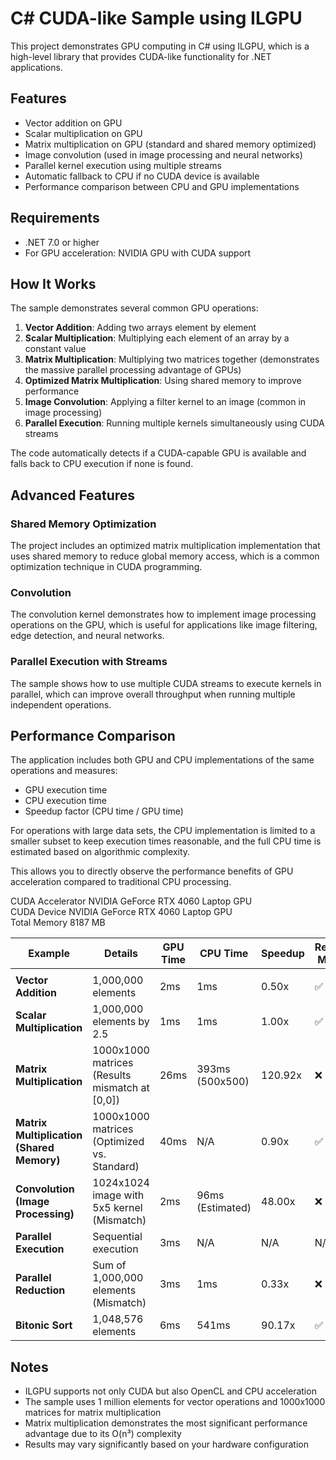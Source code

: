 # C# CUDA-like Sample using ILGPU

This project demonstrates GPU computing in C# using ILGPU, which is a high-level library that provides CUDA-like functionality for .NET applications.

## Features

- Vector addition on GPU
- Scalar multiplication on GPU
- Matrix multiplication on GPU (standard and shared memory optimized)
- Image convolution (used in image processing and neural networks)
- Parallel kernel execution using multiple streams
- Automatic fallback to CPU if no CUDA device is available
- Performance comparison between CPU and GPU implementations

## Requirements

- .NET 7.0 or higher
- For GPU acceleration: NVIDIA GPU with CUDA support

## How It Works

The sample demonstrates several common GPU operations:

1. **Vector Addition**: Adding two arrays element by element
2. **Scalar Multiplication**: Multiplying each element of an array by a constant value
3. **Matrix Multiplication**: Multiplying two matrices together (demonstrates the massive parallel processing advantage of GPUs)
4. **Optimized Matrix Multiplication**: Using shared memory to improve performance
5. **Image Convolution**: Applying a filter kernel to an image (common in image processing)
6. **Parallel Execution**: Running multiple kernels simultaneously using CUDA streams

The code automatically detects if a CUDA-capable GPU is available and falls back to CPU execution if none is found.

## Advanced Features

### Shared Memory Optimization

The project includes an optimized matrix multiplication implementation that uses shared memory to reduce global memory access, which is a common optimization technique in CUDA programming.

### Convolution

The convolution kernel demonstrates how to implement image processing operations on the GPU, which is useful for applications like image filtering, edge detection, and neural networks.

### Parallel Execution with Streams

The sample shows how to use multiple CUDA streams to execute kernels in parallel, which can improve overall throughput when running multiple independent operations.

## Performance Comparison

The application includes both GPU and CPU implementations of the same operations and measures:
- GPU execution time
- CPU execution time
- Speedup factor (CPU time / GPU time)

For operations with large data sets, the CPU implementation is limited to a smaller subset to keep execution times reasonable, and the full CPU time is estimated based on algorithmic complexity.

This allows you to directly observe the performance benefits of GPU acceleration compared to traditional CPU processing.

CUDA Accelerator	NVIDIA GeForce RTX 4060 Laptop GPU				
CUDA Device	NVIDIA GeForce RTX 4060 Laptop GPU				
Total Memory	8187 MB				


| **Example**                               | **Details**                                    | **GPU Time** | **CPU Time**     | **Speedup** | **Results Match** |
| ----------------------------------------- | ---------------------------------------------- | ------------ | ---------------- | ----------- | ----------------- |
|                                           |                                                |              |                  |             |                   |
| **Vector Addition**                       | 1,000,000 elements                             | 2ms          | 1ms              | 0.50x       | ✅ True            |
| **Scalar Multiplication**                 | 1,000,000 elements by 2.5                      | 1ms          | 1ms              | 1.00x       | ✅ True            |
| **Matrix Multiplication**                 | 1000x1000 matrices (Results mismatch at [0,0]) | 26ms         | 393ms (500x500)  | 120.92x     | ❌ False           |
| **Matrix Multiplication (Shared Memory)** | 1000x1000 matrices (Optimized vs. Standard)    | 40ms         | N/A              | 0.90x       | ✅ True            |
| **Convolution (Image Processing)**        | 1024x1024 image with 5x5 kernel (Mismatch)     | 2ms          | 96ms (Estimated) | 48.00x      | ❌ False           |
| **Parallel Execution**                    | Sequential execution                           | 3ms          | N/A              | N/A         | N/A               |
| **Parallel Reduction**                    | Sum of 1,000,000 elements (Mismatch)           | 3ms          | 1ms              | 0.33x       | ❌ False           |
| **Bitonic Sort**                          | 1,048,576 elements                             | 6ms          | 541ms            | 90.17x      | ✅ True            |


## Notes

- ILGPU supports not only CUDA but also OpenCL and CPU acceleration
- The sample uses 1 million elements for vector operations and 1000x1000 matrices for matrix multiplication
- Matrix multiplication demonstrates the most significant performance advantage due to its O(n³) complexity
- Results may vary significantly based on your hardware configuration
